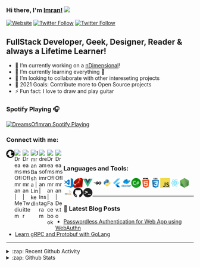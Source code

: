 ### Hi there, I'm [Imran!][website] <img src="https://media.giphy.com/media/hvRJCLFzcasrR4ia7z/giphy.gif" width="25px">

[![Website](https://img.shields.io/website?label=DreamsOfImran&style=for-the-badge&url=https%3A%2F%2Fdreamsofimran.in)](https://dreamsofimran.in)
[![Twitter Follow](https://img.shields.io/twitter/follow/DreamsOfImran?color=1DA1F2&logo=twitter&style=for-the-badge)](https://twitter.com/intent/follow?original_referer=https%3A%2F%2Fgithub.com%2FDreamsOfImran&screen_name=DreamsOfImran)
[![Twitter Follow](https://img.shields.io/twitter/follow/TheDeveloperBot?color=1DA1F2&logo=twitter&style=for-the-badge)](https://twitter.com/intent/follow?original_referer=https%3A%2F%2Fgithub.com%2FDreamsOfImran&screen_name=TheDeveloperBot)

## FullStack Developer, Geek, Designer, Reader & always a Lifetime Learner!

- 🔭 I’m currently working on a [nDimensional][nd-website]!
- 🌱 I’m currently learning everything 🤣
- 👯 I’m looking to collaborate with other intereseting projects
- 🥅 2021 Goals: Contribute more to Open Source projects
- ⚡ Fun fact: I love to draw and play guitar

### Spotify Playing 🎧

[<img src="https://now-playing-codestackr.vercel.app/api/spotify-playing" alt="DreamsOfImran Spotify Playing" width="350" />](https://open.spotify.com/user/mev73qnv9sasgkt8j7gqks1fn)

### Connect with me:

[<img align="left" alt="dreamsofimran.in" width="22px" src="https://raw.githubusercontent.com/iconic/open-iconic/master/svg/globe.svg" />][website]
[<img align="left" alt="DreamsOfImran | Medium" width="22px" src="https://cdn.jsdelivr.net/npm/simple-icons@v3/icons/medium.svg" />][medium]
[<img align="left" alt="DreamsOfImran | Twitter" width="22px" src="https://cdn.jsdelivr.net/npm/simple-icons@v3/icons/twitter.svg" />][twitter]
[<img align="left" alt="Imran Basha | LinkedIn" width="22px" src="https://cdn.jsdelivr.net/npm/simple-icons@v3/icons/linkedin.svg" />][linkedin]
[<img align="left" alt="dreamsofimran | Instagram" width="22px" src="https://cdn.jsdelivr.net/npm/simple-icons@v3/icons/instagram.svg" />][instagram]
[<img align="left" alt="DreamsOfImran | Facebook" width="22px" src="https://cdn.jsdelivr.net/npm/simple-icons@v3/icons/facebook.svg" />][facebook]
[<img align="left" alt="DreamsOfImran | Dev.to" width="22px" src="https://cdn.jsdelivr.net/npm/simple-icons@v3/icons/dev-dot-to.svg" />][dev-to]

<br />

### Languages and Tools:

[<img align="left" alt="Visual Studio Code" width="26px" src="https://raw.githubusercontent.com/github/explore/80688e429a7d4ef2fca1e82350fe8e3517d3494d/topics/visual-studio-code/visual-studio-code.png" />][vs-code]
[<img align="left" alt="Ruby" width="26px" src="https://raw.githubusercontent.com/github/explore/80688e429a7d4ef2fca1e82350fe8e3517d3494d/topics/ruby/ruby.png" />][ruby]
[<img align="left" alt="Vue JS" width="26px" src="https://raw.githubusercontent.com/github/explore/80688e429a7d4ef2fca1e82350fe8e3517d3494d/topics/vue/vue.png" />][vue-js]
[<img align="left" alt="Golang" width="26px" src="https://raw.githubusercontent.com/github/explore/80688e429a7d4ef2fca1e82350fe8e3517d3494d/topics/go/go.png" />][golang]
[<img align="left" alt="Python" width="26px" src="https://raw.githubusercontent.com/github/explore/80688e429a7d4ef2fca1e82350fe8e3517d3494d/topics/python/python.png" />][python]
[<img align="left" alt="Flutter" width="26px" src="https://raw.githubusercontent.com/github/explore/80688e429a7d4ef2fca1e82350fe8e3517d3494d/topics/flutter/flutter.png" />][flutter]
[<img align="left" alt="Docker" width="26px" src="https://raw.githubusercontent.com/github/explore/80688e429a7d4ef2fca1e82350fe8e3517d3494d/topics/docker/docker.png" />][docker]
[<img align="left" alt="C-Sharp" width="26px" src="https://raw.githubusercontent.com/github/explore/80688e429a7d4ef2fca1e82350fe8e3517d3494d/topics/csharp/csharp.png" />][c-sharp]
[<img align="left" alt="HTML5" width="26px" src="https://raw.githubusercontent.com/github/explore/80688e429a7d4ef2fca1e82350fe8e3517d3494d/topics/html/html.png" />][html]
[<img align="left" alt="CSS3" width="26px" src="https://raw.githubusercontent.com/github/explore/80688e429a7d4ef2fca1e82350fe8e3517d3494d/topics/css/css.png" />][css]
[<img align="left" alt="JavaScript" width="26px" src="https://raw.githubusercontent.com/github/explore/80688e429a7d4ef2fca1e82350fe8e3517d3494d/topics/javascript/javascript.png" />][js]
[<img align="left" alt="React" width="26px" src="https://raw.githubusercontent.com/github/explore/80688e429a7d4ef2fca1e82350fe8e3517d3494d/topics/react/react.png" />][react-js]
[<img align="left" alt="Node.js" width="26px" src="https://raw.githubusercontent.com/github/explore/80688e429a7d4ef2fca1e82350fe8e3517d3494d/topics/nodejs/nodejs.png" />][node-js]
[<img align="left" alt="MySQL" width="26px" src="https://raw.githubusercontent.com/github/explore/80688e429a7d4ef2fca1e82350fe8e3517d3494d/topics/mysql/mysql.png" />][mysql]
[<img align="left" alt="GitHub" width="26px" src="https://raw.githubusercontent.com/github/explore/78df643247d429f6cc873026c0622819ad797942/topics/github/github.png" />][github]
[<img align="left" alt="Terminal" width="26px" src="https://raw.githubusercontent.com/github/explore/80688e429a7d4ef2fca1e82350fe8e3517d3494d/topics/terminal/terminal.png" />][terminal]

<br />
<br />

---

### 📕 Latest Blog Posts

<!-- BLOG-POST-LIST:START -->
- [Passwordless Authentication for Web App using WebAuthn](https://medium.com/@DreamsOfImran/passwordless-authentication-for-web-app-using-webauthn-162165692636?source=rss-73fdbc66123c------2)
- [Learn gRPC and Protobuf with GoLang](https://medium.com/@DreamsOfImran/learn-grpc-and-protobuf-with-golang-8456a2e64977?source=rss-73fdbc66123c------2)
<!-- BLOG-POST-LIST:END -->

---

<details>
  <summary>:zap: Recent Github Activity</summary>
  
<!--START_SECTION:activity-->
1. 🎉 Merged PR [#14](https://github.com/DreamsOfImran/melodic-monk/pull/14) in [DreamsOfImran/melodic-monk](https://github.com/DreamsOfImran/melodic-monk)
2. 🎉 Merged PR [#12](https://github.com/DreamsOfImran/github-card-app/pull/12) in [DreamsOfImran/github-card-app](https://github.com/DreamsOfImran/github-card-app)
3. 🎉 Merged PR [#10](https://github.com/DreamsOfImran/star-match/pull/10) in [DreamsOfImran/star-match](https://github.com/DreamsOfImran/star-match)
4. 🎉 Merged PR [#9](https://github.com/DreamsOfImran/tic-tac-toe/pull/9) in [DreamsOfImran/tic-tac-toe](https://github.com/DreamsOfImran/tic-tac-toe)
5. 🎉 Merged PR [#13](https://github.com/DreamsOfImran/DreamTube/pull/13) in [DreamsOfImran/DreamTube](https://github.com/DreamsOfImran/DreamTube)
<!--END_SECTION:activity-->

</details>

<details>
  <summary>:zap: Github Stats</summary>

  <img align="left" alt="codeSTACKr's Github Stats" src="https://github-readme-stats.codestackr.vercel.app/api?username=DreamsOfImran&show_icons=true&hide_border=true" />

</details>

[website]: https://dreamsofimran.in
[nd-website]: https://nd.com
[medium]: https://medium.com/@DreamsOfImran
[twitter]: https://twitter.com/DreamsOfImran
[instagram]: https://instagram.com/dreamsofimran
[linkedin]: https://linkedin.com/in/imran.basha
[facebook]: https://facebook.com/DreamsOfImran
[dev-to]: https://dev.to/dreamsofimran
[vs-code]: https://code.visualstudio.com/
[ruby]: https://www.ruby-lang.org/en/
[vue-js]: https://vuejs.org/
[golang]: https://golang.org/
[python]: https://www.python.org/
[flutter]: https://flutter.dev/
[docker]: https://www.docker.com/
[c-sharp]: https://docs.microsoft.com/en-us/dotnet/csharp/
[html]: https://developer.mozilla.org/en-US/docs/Web/HTML
[js]: https://developer.mozilla.org/en-US/docs/Web/JavaScript
[css]: https://en.wikipedia.org/wiki/CSS
[react-js]: https://reactjs.org/
[node-js]: https://nodejs.org/en/
[github]: https://github.com/
[mysql]: https://www.mysql.com/
[terminal]: https://iterm2.com/
